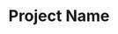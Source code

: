 ---
hackday: "00-location"          # <hackday> slug for event project was presented at
title: "Project Name"           # Project Name
summary: "Short Summary"        # Short summary ideally ~50 words
thumbnail:                      # Thumbnail image stored in `/assets/images/projects/<hackday>/<thumbnail>`
header_image:                   # Header image stored in `/assets/images/projects/<hackday>/<header_image>`
image_credit: []                # Image credit remove [] if using and uncomment following lines
#- Credit:
#   URL:
#   Licence:
team:                           # List of (preferably) twitter handles but can include plain-text names
  - "@nhshackday"
email:                          # Email to list on project page for contact
links:
  presentation:               # Link to presentation used on day 2
  video:                      # Link to video of presentation on day 2
  website:                    # Link to live project demo/app/appstore link/etc.
  code:                       # List of links to project source code e.g GitHub 
    - "https://github.com/"
licence:                        # Licence code/project is released under e.g MIT, GPL etc.
about: "Longer description"     # Longer description 150-200 words can contain Kramdown/Markdown
featured: false                 # If project is featured
---